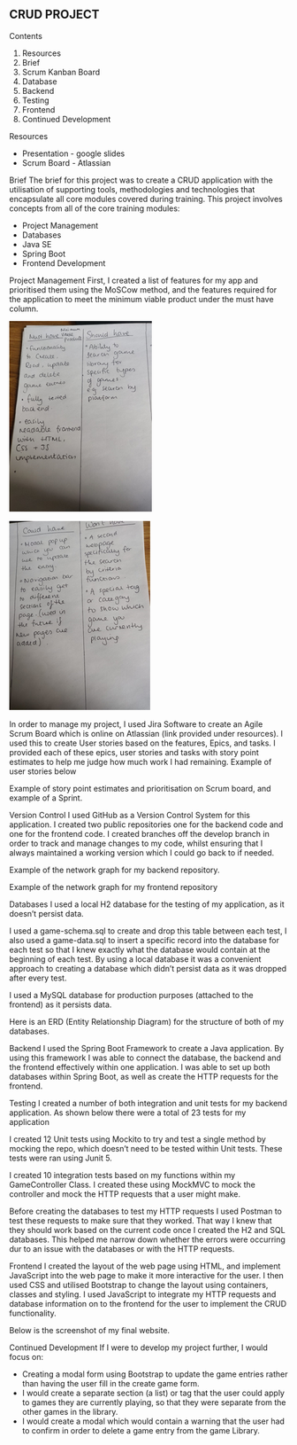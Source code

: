 ## CRUD PROJECT

Contents
1.	Resources
2.	Brief
3.	Scrum Kanban Board
4.	Database
5.	Backend
6.	Testing
7.	Frontend
8.	Continued Development

Resources
* Presentation - google slides
* Scrum Board - Atlassian

Brief
The brief for this project was to create a CRUD application with the utilisation of supporting tools, methodologies and technologies that encapsulate all core modules covered during training.
This project involves concepts from all of the core training modules:
* Project Management
* Databases
* Java SE
* Spring Boot
* Frontend Development

Project Management
First, I created a list of features for my app and prioritised them using the MoSCow method, and the features required for the application to meet the minimum viable product under the must have column.

![image1](https://raw.githubusercontent.com/StephN9/Fundamental-Project-Backend/readme/readme_pictures/image1.png)

![image2](https://raw.githubusercontent.com/StephN9/Fundamental-Project-Backend/readme/readme_pictures/image2.png)

In order to manage my project, I used Jira Software to create an Agile Scrum Board which is online on Atlassian (link provided under resources). I used this to create User stories based on the features, Epics, and tasks. I provided each of these epics, user stories and tasks with story point estimates to help me judge how much work I had remaining. 
Example of user stories below






















Example of story point estimates and prioritisation on Scrum board, and example of a Sprint.







Version Control
I used GitHub as a Version Control System for this application. I created two public repositories one for the backend code and one for the frontend code. I created branches off the develop branch in order to track and manage changes to my code, whilst ensuring that I always maintained a working version which I could go back to if needed.

Example of the network graph for my backend repository.




Example of the network graph for my frontend repository
















Databases
I used a local H2 database for the testing of my application, as it doesn’t persist data. 
















I used a game-schema.sql to create and drop this table between each test, I also used a game-data.sql to insert a specific record into the database for each test so that I knew exactly what the database would contain at the beginning of each test. By using a local database it was a convenient approach to creating a database which didn’t persist data as it was dropped after every test.








I used a MySQL database for production purposes (attached to the frontend) as it persists data.
















Here is an ERD (Entity Relationship Diagram) for the structure of both of my databases.














Backend
I used the Spring Boot Framework to create a Java application. By using this framework I was able to connect the database, the backend and the frontend effectively within one application. I was able to set up both databases within Spring Boot, as well as create the HTTP requests for the frontend.








Testing
I created a number of both integration and unit tests for my backend application. As shown below there were a total of 23 tests for my application



























I created 12 Unit tests using Mockito to try and test a single method by mocking the repo, which doesn’t need to be tested within Unit tests. These tests were ran using Junit 5.















I created 10 integration tests based on my functions within my GameController Class. I created these using MockMVC to mock the controller and mock the HTTP requests that a user might make.



















Before creating the databases to test my HTTP requests I used Postman to test these requests to make sure that they worked. That way I knew that they should work based on the current code once I created the H2 and SQL databases. This helped me narrow down whether the errors were occurring dur to an issue with the databases or with the HTTP requests.













































Frontend
I created the layout of the web page using HTML, and implement JavaScript into the web page to make it more interactive for the user. I then used CSS and utilised Bootstrap to change the layout using containers, classes and styling. I used JavaScript to integrate my HTTP requests and database information on to the frontend for the user to implement the CRUD functionality. 

Below is the screenshot of my final website.






















































Continued Development
If I were to develop my project further, I would focus on:
* Creating a modal form using Bootstrap to update the game entries rather than having the user fill in the create game form.
* I would create a separate section (a list) or tag that the user could apply to games they are currently playing, so that they were separate from the other games in the library. 
* I would create a modal which would contain a warning that the user had to confirm in order to delete a game entry from the game Library.
